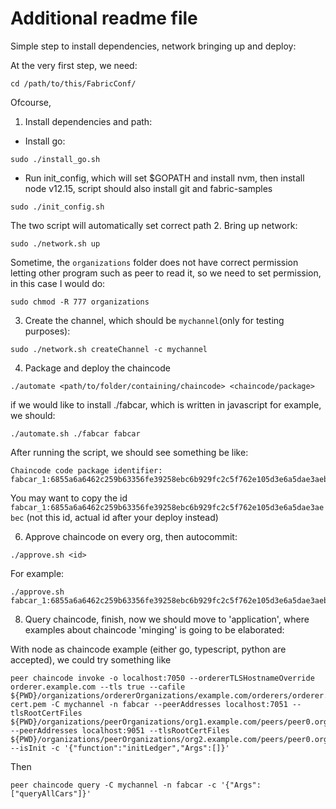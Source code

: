 # Additional readme file

Simple step to install dependencies, network bringing up and deploy:

At the very first step, we need:
```
cd /path/to/this/FabricConf/
``` 
Ofcourse,
1. Install dependencies and path:

- Install go: 
```
sudo ./install_go.sh
```

- Run init_config, which will set $GOPATH and install nvm, then install node v12.15, script should also install git and fabric-samples 
```
sudo ./init_config.sh
```

The two script will automatically set correct path
2. Bring up network:

```
sudo ./network.sh up
```

Sometime, the `organizations` folder does not have correct permission letting other program such as peer to read it, so we need to set permission, in this case I would do:
```
sudo chmod -R 777 organizations
```
3. Create the channel, which should be `mychannel`(only for testing purposes):

```
sudo ./network.sh createChannel -c mychannel
```
4. Package and deploy the chaincode
```
./automate <path/to/folder/containing/chaincode> <chaincode/package>
```
if we would like to install ./fabcar, which is written in javascript for example, we should:
```
./automate.sh ./fabcar fabcar
```

After running the script, we should see something be like:
```
Chaincode code package identifier: fabcar_1:6855a6a6462c259b63356fe39258ebc6b929fc2c5f762e105d3e6a5dae3aebec
```
You may want to copy the id ```fabcar_1:6855a6a6462c259b63356fe39258ebc6b929fc2c5f762e105d3e6a5dae3aebec``` (not this id, actual id after your deploy instead)

6. Approve chaincode on every org, then autocommit:
```
./approve.sh <id>
```
For example:	

```
./approve.sh fabcar_1:6855a6a6462c259b63356fe39258ebc6b929fc2c5f762e105d3e6a5dae3aebec
```

8. Query chaincode, finish, now we should move to 'application', where examples about chaincode 'minging' is going to be elaborated:

With node as chaincode example (either go, typescript, python are accepted), we could try something like

```
peer chaincode invoke -o localhost:7050 --ordererTLSHostnameOverride orderer.example.com --tls true --cafile ${PWD}/organizations/ordererOrganizations/example.com/orderers/orderer.example.com/msp/tlscacerts/tlsca.example.com-cert.pem -C mychannel -n fabcar --peerAddresses localhost:7051 --tlsRootCertFiles ${PWD}/organizations/peerOrganizations/org1.example.com/peers/peer0.org1.example.com/tls/ca.crt --peerAddresses localhost:9051 --tlsRootCertFiles ${PWD}/organizations/peerOrganizations/org2.example.com/peers/peer0.org2.example.com/tls/ca.crt --isInit -c '{"function":"initLedger","Args":[]}'
```
Then 
```
peer chaincode query -C mychannel -n fabcar -c '{"Args":["queryAllCars"]}'
```
